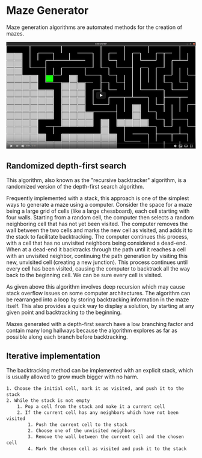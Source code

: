 # Maze Generator

Maze generation algorithms are automated methods for the creation of mazes.

[![video](doc/maze-video.png)](https://www.youtube.com/watch?v=HE8Hp206Boc&feature=youtu.be)


## Randomized depth-first search

This algorithm, also known as the "recursive backtracker" algorithm, is a randomized version of the depth-first search algorithm.

Frequently implemented with a stack, this approach is one of the simplest ways to generate a maze using a computer. Consider the space for a maze being a large grid of cells (like a large chessboard), each cell starting with four walls. Starting from a random cell, the computer then selects a random neighboring cell that has not yet been visited. The computer removes the wall between the two cells and marks the new cell as visited, and adds it to the stack to facilitate backtracking. The computer continues this process, with a cell that has no unvisited neighbors being considered a dead-end. When at a dead-end it backtracks through the path until it reaches a cell with an unvisited neighbor, continuing the path generation by visiting this new, unvisited cell (creating a new junction). This process continues until every cell has been visited, causing the computer to backtrack all the way back to the beginning cell. We can be sure every cell is visited.

As given above this algorithm involves deep recursion which may cause stack overflow issues on some computer architectures. The algorithm can be rearranged into a loop by storing backtracking information in the maze itself. This also provides a quick way to display a solution, by starting at any given point and backtracking to the beginning.

Mazes generated with a depth-first search have a low branching factor and contain many long hallways because the algorithm explores as far as possible along each branch before backtracking.

## Iterative implementation

The backtracking method can be implemented with an explicit stack, which is usually allowed to grow much bigger with no harm.

    1. Choose the initial cell, mark it as visited, and push it to the stack
    2. While the stack is not empty
        1. Pop a cell from the stack and make it a current cell
        2. If the current cell has any neighbors which have not been visited
            1. Push the current cell to the stack
            2. Choose one of the unvisited neighbors
            3. Remove the wall between the current cell and the chosen cell
            4. Mark the chosen cell as visited and push it to the stack
